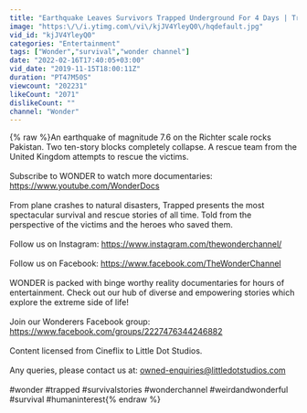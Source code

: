 ```yaml
---
title: "Earthquake Leaves Survivors Trapped Underground For 4 Days | Trapped S1 EP5 | Wonder"
image: "https:\/\/i.ytimg.com\/vi\/kjJV4YleyQ0\/hqdefault.jpg"
vid_id: "kjJV4YleyQ0"
categories: "Entertainment"
tags: ["Wonder","survival","wonder channel"]
date: "2022-02-16T17:40:05+03:00"
vid_date: "2019-11-15T18:00:11Z"
duration: "PT47M50S"
viewcount: "202231"
likeCount: "2071"
dislikeCount: ""
channel: "Wonder"
---
```

{% raw %}An earthquake of magnitude 7.6 on the Richter scale rocks Pakistan. Two ten-story blocks completely collapse. A rescue team from the United Kingdom attempts to rescue the victims.<br /><br />Subscribe to WONDER to watch more documentaries: <a rel="nofollow" target="blank" href="https://www.youtube.com/WonderDocs">https://www.youtube.com/WonderDocs</a><br /><br />From plane crashes to natural disasters, Trapped presents the most spectacular survival and rescue stories of all time. Told from the perspective of the victims and the heroes who saved them.<br /><br />Follow us on Instagram: <a rel="nofollow" target="blank" href="https://www.instagram.com/thewonderchannel/">https://www.instagram.com/thewonderchannel/</a><br /><br />Follow us on Facebook: <a rel="nofollow" target="blank" href="https://www.facebook.com/TheWonderChannel">https://www.facebook.com/TheWonderChannel</a><br /><br />WONDER is packed with binge worthy reality documentaries for hours of entertainment. Check out our hub of diverse and empowering stories which explore the extreme side of life!<br /><br />Join our Wonderers Facebook group: <a rel="nofollow" target="blank" href="https://www.facebook.com/groups/2227476344246882">https://www.facebook.com/groups/2227476344246882</a><br /><br />Content licensed from Cineflix to Little Dot Studios. <br /><br />Any queries, please contact us at: owned-enquiries@littledotstudios.com<br /><br />#wonder #trapped #survivalstories #wonderchannel #weirdandwonderful #survival #humaninterest{% endraw %}

